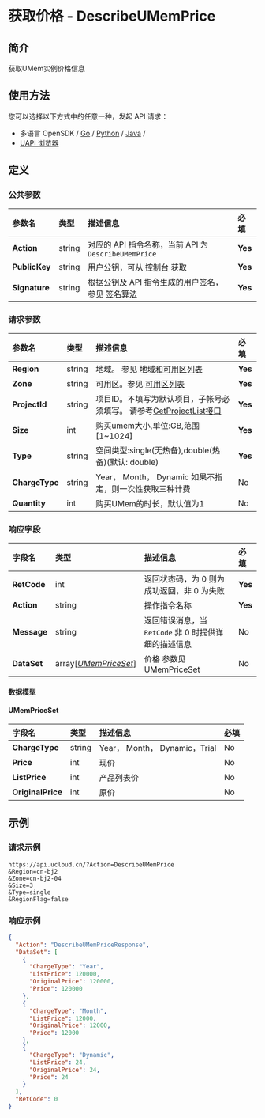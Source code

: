 # 获取价格 - DescribeUMemPrice

## 简介

获取UMem实例价格信息






## 使用方法

您可以选择以下方式中的任意一种，发起 API 请求：
- 多语言 OpenSDK / [Go](https://github.com/ucloud/ucloud-sdk-go) / [Python](https://github.com/ucloud/ucloud-sdk-python3) / [Java](https://github.com/ucloud/ucloud-sdk-java) /
- [UAPI 浏览器](https://console.ucloud.cn/uapi/detail?id=DescribeUMemPrice)


## 定义

### 公共参数

| 参数名 | 类型 | 描述信息 | 必填 |
|:---|:---|:---|:---|
| **Action**     | string  | 对应的 API 指令名称，当前 API 为 `DescribeUMemPrice`                        | **Yes** |
| **PublicKey**  | string  | 用户公钥，可从 [控制台](https://console.ucloud.cn/uapi/apikey) 获取                                             | **Yes** |
| **Signature**  | string  | 根据公钥及 API 指令生成的用户签名，参见 [签名算法](api/summary/signature.md)  | **Yes** |

### 请求参数

| 参数名 | 类型 | 描述信息 | 必填 |
|:---|:---|:---|:---|
| **Region** | string | 地域。 参见 [地域和可用区列表](api/summary/regionlist) |**Yes**|
| **Zone** | string | 可用区。参见 [可用区列表](api/summary/regionlist) |**Yes**|
| **ProjectId** | string | 项目ID。不填写为默认项目，子帐号必须填写。 请参考[GetProjectList接口](api/summary/get_project_list) |**Yes**|
| **Size** | int | 购买umem大小,单位:GB,范围[1\~1024] |**Yes**|
| **Type** | string | 空间类型:single(无热备),double(热备)(默认: double) |**Yes**|
| **ChargeType** | string | Year， Month， Dynamic 如果不指定，则一次性获取三种计费 |No|
| **Quantity** | int | 购买UMem的时长，默认值为1 |No|

### 响应字段

| 字段名 | 类型 | 描述信息 | 必填 |
|:---|:---|:---|:---|
| **RetCode** | int | 返回状态码，为 0 则为成功返回，非 0 为失败 |**Yes**|
| **Action** | string | 操作指令名称 |**Yes**|
| **Message** | string | 返回错误消息，当 `RetCode` 非 0 时提供详细的描述信息 |No|
| **DataSet** | array[[*UMemPriceSet*](#UMemPriceSet)] | 价格 参数见 UMemPriceSet |No|

#### 数据模型


#### UMemPriceSet

| 字段名 | 类型 | 描述信息 | 必填 |
|:---|:---|:---|:---|
| **ChargeType** | string | Year， Month， Dynamic，Trial |No|
| **Price** | int | 现价 |No|
| **ListPrice** | int | 产品列表价 |No|
| **OriginalPrice** | int | 原价 |No|

## 示例

### 请求示例
    
```
https://api.ucloud.cn/?Action=DescribeUMemPrice
&Region=cn-bj2
&Zone=cn-bj2-04
&Size=3
&Type=single
&RegionFlag=false
```

### 响应示例
    
```json
{
  "Action": "DescribeUMemPriceResponse",
  "DataSet": [
    {
      "ChargeType": "Year",
      "ListPrice": 120000,
      "OriginalPrice": 120000,
      "Price": 120000
    },
    {
      "ChargeType": "Month",
      "ListPrice": 12000,
      "OriginalPrice": 12000,
      "Price": 12000
    },
    {
      "ChargeType": "Dynamic",
      "ListPrice": 24,
      "OriginalPrice": 24,
      "Price": 24
    }
  ],
  "RetCode": 0
}
```





